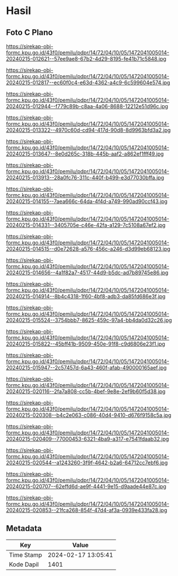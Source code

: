 # Hasil

## Foto C Plano

https://sirekap-obj-formc.kpu.go.id/43f0/pemilu/pdpr/14/72/04/10/05/1472041005014-20240215-012621--57ee9ae8-67b2-4d29-8195-fe41b71c5848.jpg

https://sirekap-obj-formc.kpu.go.id/43f0/pemilu/pdpr/14/72/04/10/05/1472041005014-20240215-012817--ec60f0c4-e63d-4362-a4c9-6c599604e574.jpg

https://sirekap-obj-formc.kpu.go.id/43f0/pemilu/pdpr/14/72/04/10/05/1472041005014-20240215-012944--f779c89b-c8aa-4a06-8688-12212e51d96c.jpg

https://sirekap-obj-formc.kpu.go.id/43f0/pemilu/pdpr/14/72/04/10/05/1472041005014-20240215-013322--4970c60d-cd94-417d-90d8-8d9963bfd3a2.jpg

https://sirekap-obj-formc.kpu.go.id/43f0/pemilu/pdpr/14/72/04/10/05/1472041005014-20240215-013647--8e0d265c-318b-445b-aaf2-a862ef1fff49.jpg

https://sirekap-obj-formc.kpu.go.id/43f0/pemilu/pdpr/14/72/04/10/05/1472041005014-20240215-013913--28a0fc76-311c-440f-b499-e3d77030bffa.jpg

https://sirekap-obj-formc.kpu.go.id/43f0/pemilu/pdpr/14/72/04/10/05/1472041005014-20240215-014155--7aea666c-64da-4f4d-a749-990ad90ccf43.jpg

https://sirekap-obj-formc.kpu.go.id/43f0/pemilu/pdpr/14/72/04/10/05/1472041005014-20240215-014331--3405705e-c46e-42fa-a129-7c5108a67ef2.jpg

https://sirekap-obj-formc.kpu.go.id/43f0/pemilu/pdpr/14/72/04/10/05/1472041005014-20240215-014515--d0e72628-a576-456c-a246-d3d99eb68123.jpg

https://sirekap-obj-formc.kpu.go.id/43f0/pemilu/pdpr/14/72/04/10/05/1472041005014-20240215-014656--4a1f82a7-4517-44d9-b5dc-ad7b89745e86.jpg

https://sirekap-obj-formc.kpu.go.id/43f0/pemilu/pdpr/14/72/04/10/05/1472041005014-20240215-014914--8b4c4318-1f60-4bf8-adb3-da85fd686e3f.jpg

https://sirekap-obj-formc.kpu.go.id/43f0/pemilu/pdpr/14/72/04/10/05/1472041005014-20240215-015524--3754bbb7-8625-459c-97a4-bb4da0d32c26.jpg

https://sirekap-obj-formc.kpu.go.id/43f0/pemilu/pdpr/14/72/04/10/05/1472041005014-20240215-015822--45bff41b-9509-450e-91f8-c9d6806e23f1.jpg

https://sirekap-obj-formc.kpu.go.id/43f0/pemilu/pdpr/14/72/04/10/05/1472041005014-20240215-015947--2c57457d-6a43-460f-afab-490000165aef.jpg

https://sirekap-obj-formc.kpu.go.id/43f0/pemilu/pdpr/14/72/04/10/05/1472041005014-20240215-020116--2fa7a808-cc5b-4bef-9e8e-2ef9b60f5d38.jpg

https://sirekap-obj-formc.kpu.go.id/43f0/pemilu/pdpr/14/72/04/10/05/1472041005014-20240215-020308--b4c2e063-c086-40d4-9410-d676f9158c5a.jpg

https://sirekap-obj-formc.kpu.go.id/43f0/pemilu/pdpr/14/72/04/10/05/1472041005014-20240215-020409--77000453-6321-4ba9-a317-e7541fdaab32.jpg

https://sirekap-obj-formc.kpu.go.id/43f0/pemilu/pdpr/14/72/04/10/05/1472041005014-20240215-020544--a1243260-3f9f-4642-b2a6-64712cc7ebf6.jpg

https://sirekap-obj-formc.kpu.go.id/43f0/pemilu/pdpr/14/72/04/10/05/1472041005014-20240215-020707--62effd6d-ae9f-4441-9e15-d9aade44e87c.jpg

https://sirekap-obj-formc.kpu.go.id/43f0/pemilu/pdpr/14/72/04/10/05/1472041005014-20240215-020853--21fca268-854f-47d4-af3a-0939e433fa28.jpg


## Metadata

| Key        | Value               |
| ---------- | ------------------- |
| Time Stamp | 2024-02-17 13:05:41 |
| Kode Dapil | 1401                |



